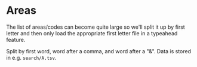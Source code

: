 # Areas

The list of areas/codes can become quite large so we'll split it up by first letter and then only load the appropriate first letter file in a typeahead feature.

Split by first word, word after a comma, and word after a "&". Data is stored in e.g. `search/A.tsv`.